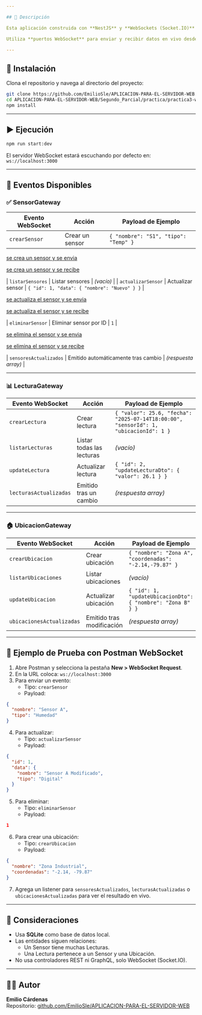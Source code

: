 ```yaml
---

## 📌 Descripción

Esta aplicación construida con **NestJS** y **WebSockets (Socket.IO)** permite gestionar en tiempo real entidades de **Sensores**, **Lecturas** y **Ubicaciones**.

Utiliza **puertos WebSocket** para enviar y recibir datos en vivo desde clientes compatibles, como Postman o apps frontend.

---
```


## 🚀 Instalación

Clona el repositorio y navega al directorio del proyecto:

```bash
git clone https://github.com/EmilioSle/APLICACION-PARA-EL-SERVIDOR-WEB.git
cd APLICACION-PARA-EL-SERVIDOR-WEB/Segundo_Parcial/practica/practica3-websocket
npm install
```

---

## ▶️ Ejecución

```bash
npm run start:dev
```

El servidor WebSocket estará escuchando por defecto en:\
`ws://localhost:3000`

---

## 🔌 Eventos Disponibles

### ✅ SensorGateway

| Evento WebSocket       | Acción                              | Payload de Ejemplo                           |
| ---------------------- | ----------------------------------- | -------------------------------------------- |
| `crearSensor`          | Crear un sensor                     | `{ "nombre": "S1", "tipo": "Temp" }`         |


[se crea un sensor y se envia](../clase-websocket//Image/SensorCrear_Enviar.png)


[se crea un sensor y se recibe](../clase-websocket//Image/SensorCrear_Recibe.png)


| `listarSensores`       | Listar sensores                     | *(vacío)*                                    |
| `actualizarSensor`     | Actualizar sensor                   | `{ "id": 1, "data": { "nombre": "Nuevo" } }` |


[se actualiza el sensor y se envia](../clase-websocket//Image/SensorActualizar_Enviar.png)


[se actualiza el sensor y se recibe](../clase-websocket//Image/SensorActualizar_Recibe.png)


| `eliminarSensor`       | Eliminar sensor por ID              | `1`                                          |


[se elimina el sensor y se envia](../clase-websocket//Image/SensorEliminado_Enviar.png)


[se elimina el sensor y se recibe](../clase-websocket//Image/SensorEliminado_Recibe.png)


| `sensoresActualizados` | Emitido automáticamente tras cambio | *(respuesta array)*                          |

---

### 📊 LecturaGateway

| Evento WebSocket       | Acción                    | Payload de Ejemplo                                                                   |
| ---------------------- | ------------------------- | ------------------------------------------------------------------------------------ |
| `crearLectura`         | Crear lectura             | `{ "valor": 25.6, "fecha": "2025-07-14T18:00:00", "sensorId": 1, "ubicacionId": 1 }` |
| `listarLecturas`       | Listar todas las lecturas | *(vacío)*                                                                            |
| `updateLectura`        | Actualizar lectura        | `{ "id": 2, "updateLecturaDto": { "valor": 26.1 } }`                                 |
| `lecturasActualizadas` | Emitido tras un cambio    | *(respuesta array)*                                                                  |

---

### 🏠 UbicacionGateway

| Evento WebSocket          | Acción                    | Payload de Ejemplo                                          |
| ------------------------- | ------------------------- | ----------------------------------------------------------- |
| `crearUbicacion`          | Crear ubicación           | `{ "nombre": "Zona A", "coordenadas": "-2.14,-79.87" }`     |
| `listarUbicaciones`       | Listar ubicaciones        | *(vacío)*                                                   |
| `updateUbicacion`         | Actualizar ubicación      | `{ "id": 1, "updateUbicacionDto": { "nombre": "Zona B" } }` |
| `ubicacionesActualizadas` | Emitido tras modificación | *(respuesta array)*                                         |

---

## 📢 Ejemplo de Prueba con Postman WebSocket

1. Abre Postman y selecciona la pestaña **New > WebSocket Request**.
2. En la URL coloca: `ws://localhost:3000`
3. Para enviar un evento:
   - Tipo: `crearSensor`
   - Payload:

```json
{
  "nombre": "Sensor A",
  "tipo": "Humedad"
}
```

4. Para actualizar:
   - Tipo: `actualizarSensor`
   - Payload:

```json
{
  "id": 1,
  "data": {
    "nombre": "Sensor A Modificado",
    "tipo": "Digital"
  }
}
```

5. Para eliminar:
   - Tipo: `eliminarSensor`
   - Payload:

```json
1
```

6. Para crear una ubicación:
   - Tipo: `crearUbicacion`
   - Payload:

```json
{
  "nombre": "Zona Industrial",
  "coordenadas": "-2.14, -79.87"
}
```

7. Agrega un listener para `sensoresActualizados`, `lecturasActualizadas` o `ubicacionesActualizadas` para ver el resultado en vivo.

---

## 📅 Consideraciones

- Usa **SQLite** como base de datos local.
- Las entidades siguen relaciones:
  - Un Sensor tiene muchas Lecturas.
  - Una Lectura pertenece a un Sensor y una Ubicación.
- No usa controladores REST ni GraphQL, solo WebSocket (Socket.IO).

---

## 👨‍💼 Autor

**Emilio Cárdenas**\
Repositorio: [github.com/EmilioSle/APLICACION-PARA-EL-SERVIDOR-WEB](https://github.com/EmilioSle/APLICACION-PARA-EL-SERVIDOR-WEB)
